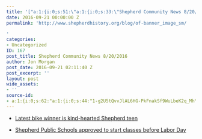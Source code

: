 ```yaml
---
title: '["a:1:{i:0;s:51:\"a:1:{i:0;s:33:\"Shepherd Community News 8/20/2016\";}\";}"]'
date: 2016-09-21 00:00:00 Z
permalink: 'http://www.shepherdhistory.org/blog/of-banner_image_sm/

'
categories:
- Uncategorized
ID: 167
post_title: Shepherd Community News 8/20/2016
author: Jon Morgan
post_date: 2016-09-21 02:11:40 Z
post_excerpt: ''
layout: post
wide_assets:
- ''
source-id:
- a:1:{i:0;s:62:"a:1:{i:0;s:44:"1-g2U5tQvvJlAL6HG-PkFnakSf9WuLbeK2q_MhYhu7VI";}";}
---
```


<ul>
<li><p><a href="http://www.themorningsun.com/general-news/20160820/latest-bike-winner-is-kind-hearted-shepherd-teen">Latest bike winner is kind-hearted Shepherd teen</a></p></li>
<li><p><a href="http://www.themorningsun.com/general-news/20160820/shepherd-public-schools-approved-to-start-classes-before-labor-day">Shepherd Public Schools approved to start classes before Labor Day</a></p></li>
</ul>